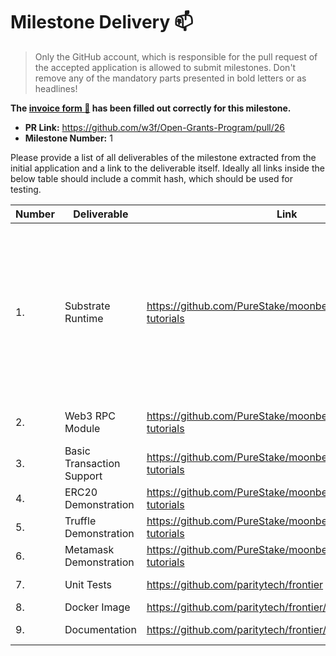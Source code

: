 # Milestone Delivery :mailbox:

> Only the GitHub account, which is responsible for the pull request of the accepted application is allowed to submit milestones. Don't remove any of the mandatory parts presented in bold letters or as headlines!

**The [invoice form :pencil:](https://forms.gle/8Wx7nxtq8fKrsuEz8) has been filled out correctly for this milestone.**  

* **PR Link:** https://github.com/w3f/Open-Grants-Program/pull/26 
* **Milestone Number:** 1

Please provide a list of all deliverables of the milestone extracted from the initial application and a link to the deliverable itself. Ideally all links inside the below table should include a commit hash, which should be used for testing.

| Number | Deliverable | Link | Notes |
| ------------- | ------------- | ------------- |------------- |
| 1. | Substrate Runtime |https://github.com/PureStake/moonbeam/tree/moonbeam-tutorials| The moonbeam-tutorials branch of the moonbeam repo provides a working implementation of the Web3 RPC.  We will refer to moonbeam guides and documentation in this grant delivery document.  But the RPC implementation is actually contained in the frontier project (https://github.com/paritytech/frontier), which is included into moonbeam.  All of the moonbeam guides and docs can be run against the frontier node template as well, the only difference being that the frontier node template has a network id = 42, and moonbeam has a network id = 43.  Information on how to run it in a docker image are in the readme for the frontier node template (https://github.com/paritytech/frontier/tree/master/template).  There is also separate documentation in the frontier repo.| 
| 2. | Web3 RPC Module |https://github.com/PureStake/moonbeam/tree/moonbeam-tutorials| See Setting Up a Node on the moonbeam docs site: https://docs.moonbeam.network/getting-started/setting-up-a-node/| 
| 3. | Basic Transaction Support | https://github.com/PureStake/moonbeam/tree/moonbeam-tutorials | See https://docs.moonbeam.network/getting-started/web3-transaction/|
| 4. | ERC20 Demonstration | https://github.com/PureStake/moonbeam/tree/moonbeam-tutorials | See https://docs.moonbeam.network/getting-started/using-remix/|
| 5. | Truffle Demonstration | https://github.com/PureStake/moonbeam/tree/moonbeam-tutorials | See https://docs.moonbeam.network/getting-started/using-truffle/|
| 6. | Metamask Demonstration | https://github.com/PureStake/moonbeam/tree/moonbeam-tutorials | See https://docs.moonbeam.network/getting-started/using-metamask/|
| 7. | Unit Tests | https://github.com/paritytech/frontier | See https://github.com/paritytech/frontier/tree/master/ts-tests|
| 8. | Docker Image | https://github.com/paritytech/frontier/tree/master/template | See instructions under docker image.|
| 9. | Documentation | https://github.com/paritytech/frontier/tree/master/template | Also see the Getting Started section under https://docs.moonbeam.network/|
